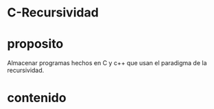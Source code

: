 # C-Recursividad
# proposito
Almacenar  programas hechos en C y  c++ que usan el paradigma de la recursividad.
# contenido

